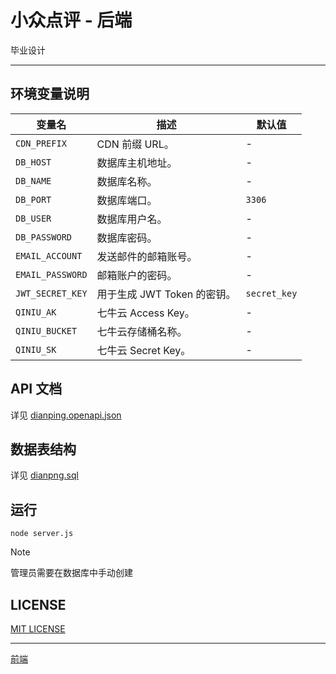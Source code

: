 # 小众点评 - 后端

毕业设计

---

## 环境变量说明

| 变量名              | 描述                  | 默认值          |
|------------------|---------------------|--------------|
| `CDN_PREFIX`     | CDN 前缀 URL。         | -            |
| `DB_HOST`        | 数据库主机地址。            | -            |
| `DB_NAME`        | 数据库名称。              | -            |
| `DB_PORT`        | 数据库端口。              | `3306`       |
| `DB_USER`        | 数据库用户名。             | -            |
| `DB_PASSWORD`    | 数据库密码。              | -            |
| `EMAIL_ACCOUNT`  | 发送邮件的邮箱账号。          | -            |
| `EMAIL_PASSWORD` | 邮箱账户的密码。            | -            |
| `JWT_SECRET_KEY` | 用于生成 JWT Token 的密钥。 | `secret_key` |
| `QINIU_AK`       | 七牛云 Access Key。     | -            |
| `QINIU_BUCKET`   | 七牛云存储桶名称。           | -            |
| `QINIU_SK`       | 七牛云 Secret Key。     | -            |

## API 文档

详见 [dianping.openapi.json](/docs/dianping.openapi.json)

## 数据表结构

详见 [dianpng.sql](/docs/dianping.sql)

## 运行

`node server.js`

> [!NOTE]
> 管理员需要在数据库中手动创建

## LICENSE

[MIT LICENSE](/LICENSE)

---

[前端](https://github.com/ChiyukiRuon/xiaozhong-dianping-web)